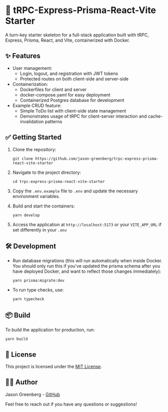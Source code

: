 # 🚀 tRPC-Express-Prisma-React-Vite Starter

A turn-key starter skeleton for a full-stack application built with tRPC, Express, Prisma, React, and Vite, containerized with Docker.

## ✨ Features

- User management:
  - Login, logout, and registration with JWT tokens
  - Protected routes on both client-side and server-side
- Containerization:  
  - Dockerfiles for client and server
  - docker-compose.yaml for easy deployment
  - Containerized Postgres database for development
- Example CRUD feature:
  - Simple ToDo list with client-side state management
  - Demonstrates usage of tRPC for client-server interaction and cache-invalidation patterns

## ✅  Getting Started

1. Clone the repository:
   ```
   git clone https://github.com/jason-greenberg/trpc-express-prisma-react-vite-starter
   ```

2. Navigate to the project directory:
   ```
   cd trpc-express-prisma-react-vite-starter
   ```

3. Copy the `.env.example` file to `.env` and update the necessary environment variables.

4. Build and start the containers:
   ```
   yarn develop
   ```

5. Access the application at `http://localhost:5173` or your `VITE_APP_URL` if set differently in your `.env`

## 🛠️ Development

- Run database migrations (this will run automatically when inside Docker. You should only run this if you've updated the prisma schema after you have deployed Docker, and want to reflect those changes immediately):
   ```
   yarn prisma:migrate:dev
   ```

- To run type checks, use:
  ```
  yarn typecheck
  ```

## 📦 Build

To build the application for production, run:
```
yarn build
```

## 📄 License

This project is licensed under the [MIT License](https://opensource.org/licenses/MIT).

## 👨‍💻 Author

Jason Greenberg - [GitHub](https://github.com/jason-greenberg)

Feel free to reach out if you have any questions or suggestions!
